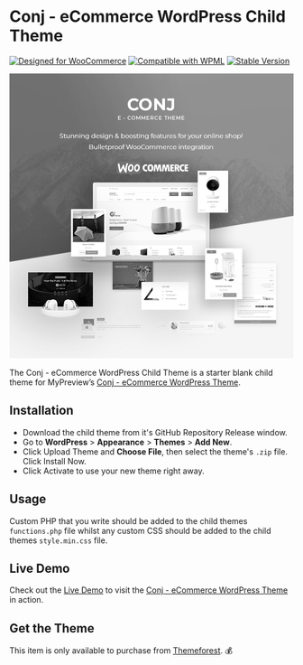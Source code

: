 # Conj - eCommerce WordPress Child Theme

[![Designed for WooCommerce](https://img.shields.io/badge/Designed%20for-WooCommerce-9a6b95.svg)](https://themeforest.net/item/conj-ecommerce-wordpress-theme/21935639?ref=mypreview) [![Compatible with WPML](https://img.shields.io/badge/Compatible%20with-WPML-308fb0.svg)](https://wpml.org/theme/conj/) [![Stable Version](https://img.shields.io/badge/Stable%20version-1.0.3-666EE8.svg)](https://docs.conj.ws/development/child-theme)

![CONJ - eCommerce WordPress Theme](conj-ecommerce-wordpress-child-theme.png)

The Conj - eCommerce WordPress Child Theme is a starter blank child theme for MyPreview’s [Conj - eCommerce WordPress Theme](https://themeforest.net/item/conj-ecommerce-wordpress-theme/21935639?ref=mypreview).

## Installation

* Download the child theme from it's GitHub Repository Release window.
* Go to **WordPress** > **Appearance** > **Themes** > **Add New**.
* Click Upload Theme and **Choose File**, then select the theme's `.zip` file. Click Install Now.
* Click Activate to use your new theme right away.

## Usage

Custom PHP that you write should be added to the child themes `functions.php` file whilst any custom CSS should be added to the child themes `style.min.css` file.

## Live Demo

Check out the [Live Demo](https://www.conj.ws) to visit the [Conj - eCommerce WordPress Theme](https://themeforest.net/item/conj-ecommerce-wordpress-theme/21935639?ref=mypreview) in action.

## Get the Theme

This item is only available to purchase from [Themeforest](https://themeforest.net/item/conj-ecommerce-wordpress-theme/21935639?ref=mypreview). :moneybag:
